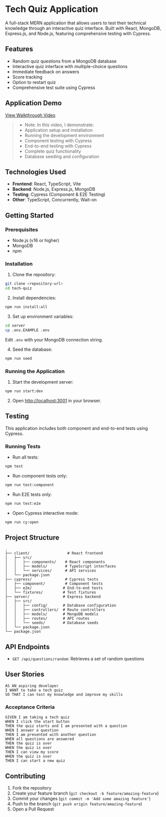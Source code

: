 # Tech Quiz Application

A full-stack MERN application that allows users to test their technical knowledge through an interactive quiz interface. Built with React, MongoDB, Express.js, and Node.js, featuring comprehensive testing with Cypress.

## Features

- Random quiz questions from a MongoDB database
- Interactive quiz interface with multiple-choice questions
- Immediate feedback on answers
- Score tracking
- Option to restart quiz
- Comprehensive test suite using Cypress

## Application Demo

[View Walkthrough Video](https://drive.google.com/file/d/xxx/view)

> - Note: In this video, I demonstrate:
> - Application setup and installation
> - Running the development environment
> - Component testing with Cypress
> - End-to-end testing with Cypress
> - Complete quiz functionality
> - Database seeding and configuration

## Technologies Used

- **Frontend**: React, TypeScript, Vite
- **Backend**: Node.js, Express.js, MongoDB
- **Testing**: Cypress (Component & E2E Testing)
- **Other**: TypeScript, Concurrently, Wait-on

## Getting Started

### Prerequisites

- Node.js (v16 or higher)
- MongoDB
- npm

### Installation

1. Clone the repository:
```bash
git clone <repository-url>
cd tech-quiz
```

2. Install dependencies:
```bash
npm run install:all
```

3. Set up environment variables:
```bash
cd server
cp .env.EXAMPLE .env
```
Edit `.env` with your MongoDB connection string.

4. Seed the database:
```bash
npm run seed
```

### Running the Application

1. Start the development server:
```bash
npm run start:dev
```

2. Open [http://localhost:3001](http://localhost:3001) in your browser.

## Testing

This application includes both component and end-to-end tests using Cypress.

### Running Tests

- Run all tests:
```bash
npm test
```

- Run component tests only:
```bash
npm run test:component
```

- Run E2E tests only:
```bash
npm run test:e2e
```

- Open Cypress interactive mode:
```bash
npm run cy:open
```

## Project Structure

```
.
├── client/                 # React frontend
│   ├── src/
│   │   ├── components/    # React components
│   │   ├── models/        # TypeScript interfaces
│   │   └── services/      # API services
│   └── package.json
├── cypress/               # Cypress tests
│   ├── component/         # Component tests
│   ├── e2e/              # End-to-end tests
│   └── fixtures/         # Test fixtures
├── server/               # Express backend
│   ├── src/
│   │   ├── config/       # Database configuration
│   │   ├── controllers/  # Route controllers
│   │   ├── models/       # MongoDB models
│   │   ├── routes/       # API routes
│   │   └── seeds/        # Database seeds
│   └── package.json
└── package.json
```

## API Endpoints

- `GET /api/questions/random`: Retrieves a set of random questions

## User Stories

```
AS AN aspiring developer
I WANT to take a tech quiz
SO THAT I can test my knowledge and improve my skills
```

### Acceptance Criteria

```
GIVEN I am taking a tech quiz
WHEN I click the start button
THEN the quiz starts and I am presented with a question
WHEN I answer a question
THEN I am presented with another question
WHEN all questions are answered
THEN the quiz is over
WHEN the quiz is over
THEN I can view my score
WHEN the quiz is over
THEN I can start a new quiz
```

## Contributing

1. Fork the repository
2. Create your feature branch (`git checkout -b feature/amazing-feature`)
3. Commit your changes (`git commit -m 'Add some amazing feature'`)
4. Push to the branch (`git push origin feature/amazing-feature`)
5. Open a Pull Request
